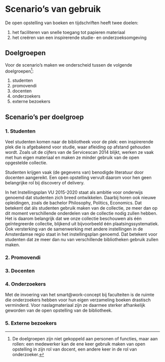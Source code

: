# Scenario’s van gebruik #

De open opstelling van boeken en tijdschriften heeft twee doelen:

1. het faciliteren van snelle toegang tot papieren materiaal
2. het creëren van een inspirerende studie- en onderzoeksomgeving

## Doelgroepen ##

Voor de scenario’s maken we onderscheid tussen de volgende doelgroepen[^rol]:

1. studenten
2. promovendi
3. docenten
4. onderzoekers
5. externe bezoekers

## Scenario’s per doelgroep ##

### 1. Studenten ###

Veel studenten komen naar de bibliotheek voor de plek: een inspirerende plek die is afgebakend voor studie, waar afleiding  op afstand gehouden wordt. Zoals uit de cijfers van de Servicescan 2014 blijkt,  werken ze vaak met hun eigen materiaal en maken ze minder gebruik van de open opgestelde collectie.

Studenten krijgen vaak (de gegevens van) benodigde literatuur door docenten aangereikt. Een open opstelling vervult daarom voor hen geen belangrijke rol bij discovery of delivery.

In het Instellingsplan VU 2015-2020 staat als ambitie voor onderwijs genoemd dat studenten zich breed ontwikkelen. Daarbij horen ook nieuwe opleidingen, zoals de bachelor Philosophy, Politics, Economics. Dat betekent dat áls studenten gebruik maken van de collectie, ze meer dan op dit moment verschillende onderdelen van de collectie nodig zullen hebben. Het is daarom belangrijk dat we onze collectie beschouwen als één geïntegreerde collectie, blijkend uit bijvoorbeeld één plaatsingssystematiek.
Ook versterking van de samenwerking met andere instellingen in de Amsterdamse regio staat in het instellingsplan genoemd. Dat betekent voor studenten dat ze meer dan nu van verschillende bibliotheken gebruik zullen maken. 


### 2. Promovendi ###

### 3. Docenten ###



### 4. Onderzoekers ###

Met de invoering van het smart@work-concept bij faculteiten is de ruimte die onderzoekers hebben voor hun eigen verzameling boeken drastisch verminderd. Voor naslagmateriaal zijn ze daarmee sterker afhankelijk geworden van de open opstelling van de bibliotheek.

### 5. Externe bezoekers ###



[^rol]:  De doelgroepen zijn niet gekoppeld aan personen of functies, maar aan rollen: een medewerker kan de ene keer gebruik maken van open opstelling in zijn rol van docent, een andere keer in de rol van onderzoeker.